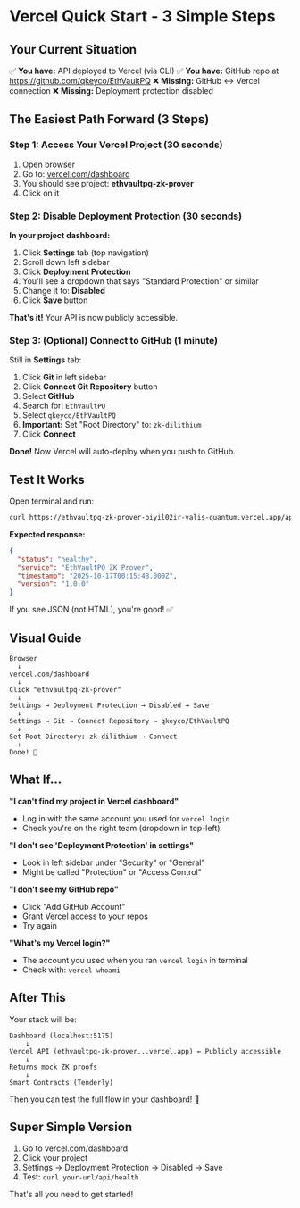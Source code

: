 # Vercel Quick Start - 3 Simple Steps

## Your Current Situation

✅ **You have:** API deployed to Vercel (via CLI)
✅ **You have:** GitHub repo at https://github.com/qkeyco/EthVaultPQ
❌ **Missing:** GitHub ↔ Vercel connection
❌ **Missing:** Deployment protection disabled

## The Easiest Path Forward (3 Steps)

### Step 1: Access Your Vercel Project (30 seconds)

1. Open browser
2. Go to: [vercel.com/dashboard](https://vercel.com/dashboard)
3. You should see project: **ethvaultpq-zk-prover**
4. Click on it

### Step 2: Disable Deployment Protection (30 seconds)

**In your project dashboard:**

1. Click **Settings** tab (top navigation)
2. Scroll down left sidebar
3. Click **Deployment Protection**
4. You'll see a dropdown that says "Standard Protection" or similar
5. Change it to: **Disabled**
6. Click **Save** button

**That's it!** Your API is now publicly accessible.

### Step 3: (Optional) Connect to GitHub (1 minute)

Still in **Settings** tab:

1. Click **Git** in left sidebar
2. Click **Connect Git Repository** button
3. Select **GitHub**
4. Search for: `EthVaultPQ`
5. Select `qkeyco/EthVaultPQ`
6. **Important:** Set "Root Directory" to: `zk-dilithium`
7. Click **Connect**

**Done!** Now Vercel will auto-deploy when you push to GitHub.

## Test It Works

Open terminal and run:

```bash
curl https://ethvaultpq-zk-prover-oiyil02ir-valis-quantum.vercel.app/api/health
```

**Expected response:**
```json
{
  "status": "healthy",
  "service": "EthVaultPQ ZK Prover",
  "timestamp": "2025-10-17T00:15:48.000Z",
  "version": "1.0.0"
}
```

If you see JSON (not HTML), you're good! ✅

## Visual Guide

```
Browser
  ↓
vercel.com/dashboard
  ↓
Click "ethvaultpq-zk-prover"
  ↓
Settings → Deployment Protection → Disabled → Save
  ↓
Settings → Git → Connect Repository → qkeyco/EthVaultPQ
  ↓
Set Root Directory: zk-dilithium → Connect
  ↓
Done! 🎉
```

## What If...

**"I can't find my project in Vercel dashboard"**
- Log in with the same account you used for `vercel login`
- Check you're on the right team (dropdown in top-left)

**"I don't see 'Deployment Protection' in settings"**
- Look in left sidebar under "Security" or "General"
- Might be called "Protection" or "Access Control"

**"I don't see my GitHub repo"**
- Click "Add GitHub Account"
- Grant Vercel access to your repos
- Try again

**"What's my Vercel login?"**
- The account you used when you ran `vercel login` in terminal
- Check with: `vercel whoami`

## After This

Your stack will be:

```
Dashboard (localhost:5175)
    ↓
Vercel API (ethvaultpq-zk-prover...vercel.app) ← Publicly accessible
    ↓
Returns mock ZK proofs
    ↓
Smart Contracts (Tenderly)
```

Then you can test the full flow in your dashboard! 🚀

## Super Simple Version

1. Go to vercel.com/dashboard
2. Click your project
3. Settings → Deployment Protection → Disabled → Save
4. Test: `curl your-url/api/health`

That's all you need to get started!
